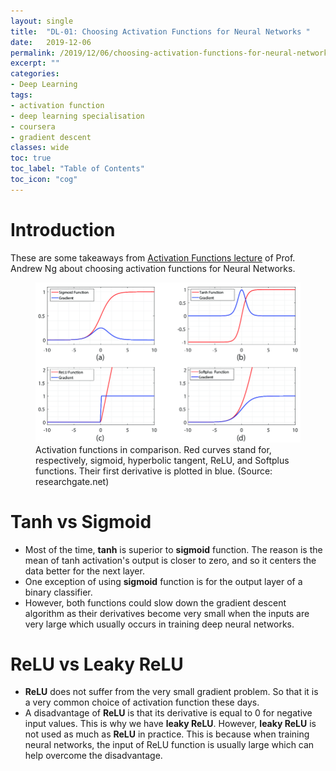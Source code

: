 ```yaml
---
layout: single
title:  "DL-01: Choosing Activation Functions for Neural Networks "
date:   2019-12-06
permalink: /2019/12/06/choosing-activation-functions-for-neural-networks/
excerpt: ""
categories: 
- Deep Learning
tags:
- activation function
- deep learning specialisation
- coursera
- gradient descent
classes: wide
toc: true
toc_label: "Table of Contents"
toc_icon: "cog"
---
```


# Introduction

These are some takeaways from [Activation Functions lecture](https://www.coursera.org/learn/neural-networks-deep-learning/lecture/4dDC1/activation-functions) of Prof. Andrew Ng about choosing activation functions for Neural Networks.

<figure>
	<img src="https://github.com/datasciblog/datasciblog.github.io/blob/master/_posts/images/2019-12-06-DL-01-activation-functions/1.png?raw=true">
	<figcaption>Activation functions in comparison. Red curves stand for, respectively, sigmoid, hyperbolic tangent, ReLU, and Softplus functions. Their first derivative is plotted in blue. (Source: researchgate.net)</figcaption>
</figure>

# Tanh vs Sigmoid
- Most of the time, **tanh** is superior to **sigmoid** function. The reason is the mean of tanh activation's output is closer to zero, and so it centers the data better for the next layer. 
- One exception of using **sigmoid** function is for the output layer of a binary classifier.
- However, both functions could slow down the gradient descent algorithm as their derivatives become very small when the inputs are very large which usually occurs in training deep neural networks.

# ReLU vs Leaky ReLU
- **ReLU** does not suffer from the very small gradient problem. So that it is a very common choice of activation function these days.
- A disadvantage of **ReLU** is that its derivative is equal to 0 for negative input values. This is why we have **leaky ReLU**. However, **leaky ReLU** is not used as much as **ReLU** in practice. This is because when training neural networks, the input of ReLU function is usually large which can help overcome the disadvantage.